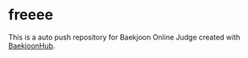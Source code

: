 # freeee
This is a auto push repository for Baekjoon Online Judge created with [BaekjoonHub](https://github.com/BaekjoonHub/BaekjoonHub).
